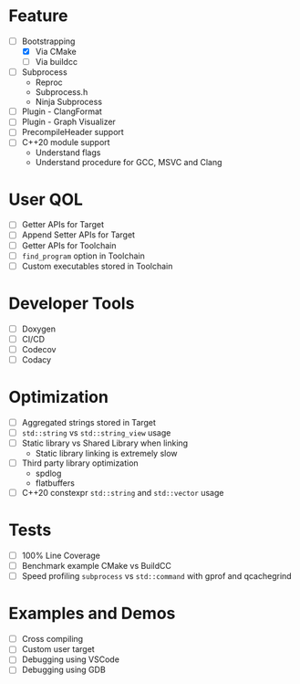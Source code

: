 
# Feature

- [ ] Bootstrapping
  - [x] Via CMake
  - [ ] Via buildcc
- [ ] Subprocess
  - Reproc
  - Subprocess.h
  - Ninja Subprocess 
- [ ] Plugin - ClangFormat
- [ ] Plugin - Graph Visualizer
- [ ] PrecompileHeader support
- [ ] C++20 module support
  - Understand flags
  - Understand procedure for GCC, MSVC and Clang

# User QOL

- [ ] Getter APIs for Target
- [ ] Append Setter APIs for Target
- [ ] Getter APIs for Toolchain
- [ ] `find_program` option in Toolchain
- [ ] Custom executables stored in Toolchain 

# Developer Tools

- [ ] Doxygen
- [ ] CI/CD
- [ ] Codecov
- [ ] Codacy

# Optimization

- [ ] Aggregated strings stored in Target
- [ ] `std::string` vs `std::string_view` usage
- [ ] Static library vs Shared Library when linking
  - Static library linking is extremely slow 
- [ ] Third party library optimization
  - spdlog
  - flatbuffers
- [ ] C++20 constexpr `std::string` and `std::vector` usage

# Tests

- [ ] 100% Line Coverage
- [ ] Benchmark example CMake vs BuildCC
- [ ] Speed profiling `subprocess` vs `std::command` with gprof and qcachegrind

# Examples and Demos

- [ ] Cross compiling
- [ ] Custom user target
- [ ] Debugging using VSCode
- [ ] Debugging using GDB
